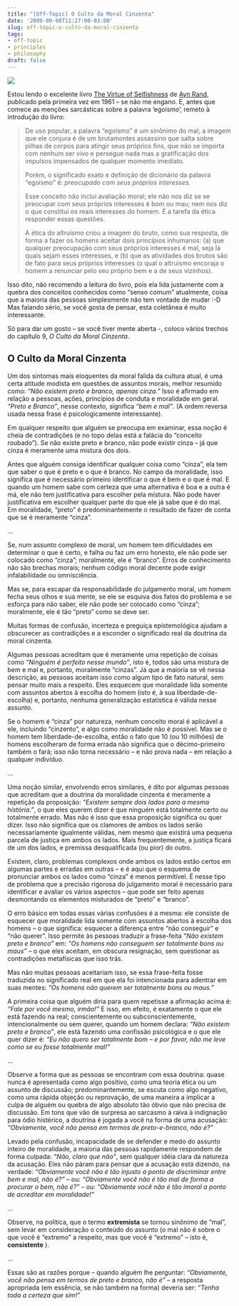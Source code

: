 ```yaml
---
title: "[Off-Topic] O Culto da Moral Cinzenta"
date: '2009-09-08T11:27:00-03:00'
slug: off-topic-o-culto-da-moral-cinzenta
tags:
- off-topic
- principles
- philosophy
draft: false
---
```


 ![](http://s3.amazonaws.com/akitaonrails/assets/2009/9/8/The_Virtue_of_Selfishness_Ayn_Rand_unabridged_M_original.jpg)

Estou lendo o excelente livro [The Virtue of Selfishness](http://www.aynrandbookstore2.com/prodinfo.asp?number=AR09B) de [Ayn Rand](http://tinyurl.com/yrtpxf), publicado pela primeira vez em 1961 – se não me engano. E, antes que comece as menções sarcásticas sobre a palavra ‘egoísmo’, remeto à introdução do livro:

> De uso popular, a palavra “egoísmo” é um sinônimo do mal; a imagem que ele conjura é de um brutamontes assassino que salta sobre pilhas de corpos para atingir seus próprios fins, que não se importa com nenhum ser vivo e persegue nada mas a gratificação dos impulsos impensados de qualquer momento imediato.
> 
> Porém, o significado exato e definição de dicionário da palavra “egoísmo” é: _preocupado com seus próprios interesses._
> 
> Esse conceito não inclui avaliação moral; ele não nos diz se se preocupar com seus próprios interesses é bom ou mau; nem nos diz o que constitui os reais interesses do homem. É a tarefa da ética responder essas questões.
> 
> A ética do altruísmo criou a imagem do bruto, como sua resposta, de forma a fazer os homens aceitar dois princípios inhumanos: (a) que qualquer preocupação com seus próprios interesses é mal, seja lá quais sejam esses interesses, e (b) que as atividades dos brutos são de fato para seus próprios interesses (o qual o altruísmo encoraja o homem a renunciar pelo seu próprio bem e a de seus vizinhos).

Isso dito, não recomendo a leitura do livro, pois ela lida justamente com a quebra dos conceitos conhecidos como “senso comum” atualmente, coisa que a maioria das pessoas simplesmente não tem vontade de mudar :-D Mas falando sério, se você gosta de pensar, esta coletânea é muito interessante.

Só para dar um gosto – se você tiver mente aberta -, coloco vários trechos do capítulo 9, _O Culto da Moral Cinzenta_.


## O Culto da Moral Cinzenta

Um dos sintomas mais eloquentes da moral falida da cultura atual, é uma certa atitude modista em questões de assuntos morais, melhor resumido como: _“Não existem preto e branco, apenas cinza.”_ Isso é afirmado em relação a pessoas, ações, princípios de conduta e moralidade em geral. _“Preto e Branco”_, nesse contexto, significa _“bem e mal”_. (A ordem reversa usada nessa frase é psicologicamente interessante).

Em qualquer respeito que alguém se preocupa em examinar, essa noção é cheia de contradições (e no topo delas está a falácia do “conceito roubado”). Se não existe preto e branco, não pode existir cinza – já que cinza é meramente uma mistura dos dois.

Antes que alguém consiga identificar qualquer coisa como “cinza”, ela tem que saber o que é preto e o que é branco. No campo da moralidade, isso significa que é necessário primeiro identificar o que é bem e o que é mal. E quando um homem sabe com certeza que uma alternativa é boa e a outra é má, ele não tem justificativa para escolher pela mistura. Não pode haver justificativa em escolher qualquer parte do que ele já sabe que é do mal. Em moralidade, “preto” é predominantemente o resultado de fazer de conta que se é meramente “cinza”.

…

Se, num assunto complexo de moral, um homem tem dificuldades em determinar o que é certo, e falha ou faz um erro honesto, ele não pode ser colocado como “cinza”; moralmente, ele é “branco”. Erros de conhecimento não são brechas morais; nenhum código moral decente pode exigir infalabilidade ou omnisciência.

Mas se, para escapar da responsabilidade do julgamento moral, um homem fecha seus olhos e sua mente, se ele se esquiva dos fatos do problema e se esforça para não saber, ele não pode ser colocado como “cinza”; moralmente, ele é tão “preto” como se deve ser.

Muitas formas de confusão, incerteza e preguiça epistemológica ajudam a obscurecer as contradições e a esconder o significado real da doutrina da moral cinzenta.

Algumas pessoas acreditam que é meramente uma repetição de coisas como _“Ninguém é perfeito nesse mundo”_, isto é, todos são uma mistura de bem e mal e, portanto, moralmente “cinzas”. Já que a maioria se vê nessa descrição, as pessoas aceitam isso como algum tipo de fato natural, sem pensar muito mais a respeito. Eles esquecem que moralidade lida somente com assuntos abertos à escolha do homem (isto é, à sua liberdade-de-escolha) e, portanto, nenhuma generalização estatística é válida nesse assunto.

Se o homem é “cinza” por natureza, nenhum conceito moral é aplicável a ele, incluindo “cinzento”, e algo como moralidade não é possível. Mas se o homem tem liberdade-de-escolha, então o fato que 10 (ou 10 milhões) de homens escolheram de forma errada não significa que o décimo-primeiro também o fará; isso não torna necessário – e não prova nada – em relação a qualquer indivíduo.

…

Uma noção similar, envolvendo erros similares, é dito por algumas pessoas que acreditam que a doutrina da moralidade cinzenta é meramente a repetição da proposição: _“Existem sempre dois lados para a mesma história.”_, o que eles querem dizer é que ninguém está totalmente certo ou totalmente errado. Mas não é isso que essa proposição significa ou quer dizer. Isso não significa que os clamores de ambos os lados serão necessariamente igualmente válidas, nem mesmo que existirá uma pequena parcela de justiça em ambos os lados. Mais frequentemente, a justiça ficará de um dos lados, e premissa desqualificada (ou pior) do outro.

Existem, claro, problemas complexos onde ambos os lados estão certos em algumas partes e erradas em outras – e é aqui que o esquema de pronunciar ambos os lados como “cinza” é menos permitível. É nesse tipo de problema que a precisão rigorosa do julgamento moral é necessário para identificar e avaliar os vários aspectos – que pode ser feito apenas desmontando os elementos misturados de “preto” e “branco”.

O erro básico em todas essas várias confusões é a mesma: ele consiste de esquecer que moralidade lida somente com assuntos abertos à escolha dos homens – o que significa: esquecer a diferença entre “não conseguir” e “não querer”. Isso permite às pessoas traduzir a frase-feita _“Não existem preto e branco”_ em: _“Os homens não conseguem ser totalmente bons ou maus”_ – o que eles aceitam, em obscura resignação, sem questionar as contradições metafísicas que isso trás.

Mas não muitas pessoas aceitariam isso, se essa frase-feita fosse traduzida no significado real em que ela foi intencionada para adentrar em suas mentes: _“Os homens não querem ser totalmente bons ou maus.”_

A primeira coisa que alguém diria para quem repetisse a afirmação acima é: _“Fale por você mesmo, irmão!”_ E isso, em efeito, é exatamente o que ele está fazendo na real; conscientemente ou subconscientemente, intencionalmente ou sem querer, quando um homem declara: _“Não existem preto e branco”_, ele está fazendo uma confissão psicológica e o que ele quer dizer é: _“Eu não quero ser totalmente bom – e por favor, não me leve como se eu fosse totalmente mal!”_

…

Observe a forma que as pessoas se encontram com essa doutrina: quase nunca é apresentada como algo positivo, como uma teoria ética ou um assunto de discussão; predominantemente, se escuta como algo negativo, como uma rápida objeção ou reprovação, de uma maneira a implicar a culpa de alguém ou quebra de algo absoluto tão óbvio que não precisa de discussão. Em tons que vão de surpresa ao sarcasmo à raiva à indignação para ódio histérico, a doutrina é jogada a você na forma de uma acusação: _“Obviamente, você não pensa em termos de preto-e-branco, não é?”_

Levado pela confusão, incapacidade de se defender e medo do assunto inteiro de moralidade, a maioria das pessoas rapidamente respondem de forma culpada: _“Não, claro que não”_, sem qualquer idéia clara da natureza da acusação. Eles não páram para pensar que a acusação está dizendo, na verdade: _“Obviamente você não é tão injusto a ponto de discriminar entre bem e mal, não é?”_ – ou: _“Obviamente você não é tão mal de forma a procurar o bem, não é?”_ – ou: _“Obviamente você não é tão imoral a ponto de acreditar em moralidade!”_

…

Observe, na política, que o termo **extremista** se tornou sinônimo de “mal”, sem levar em consideração o conteúdo do assunto (o mal não é sobre o que você é “extremo” a respeito, mas que você é “extremo” – isto é, **consistente** ).

…

Essas são as razões porque – quando alguém lhe perguntar: _“Obviamente, você não pensa em termos de preto e branco, não é”_ – a resposta apropriada (em essência, se não também na forma) deveria ser: _“Tenha toda a certeza que sim!”_

